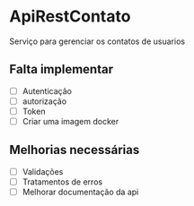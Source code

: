 # ApiRestContato
Serviço para gerenciar os contatos de usuarios


## Falta implementar
- [ ] Autenticação
- [ ] autorização
- [ ] Token
- [ ] Criar uma imagem docker

## Melhorias necessárias
- [ ] Validações
- [ ] Tratamentos de erros
- [ ] Melhorar documentação da api
